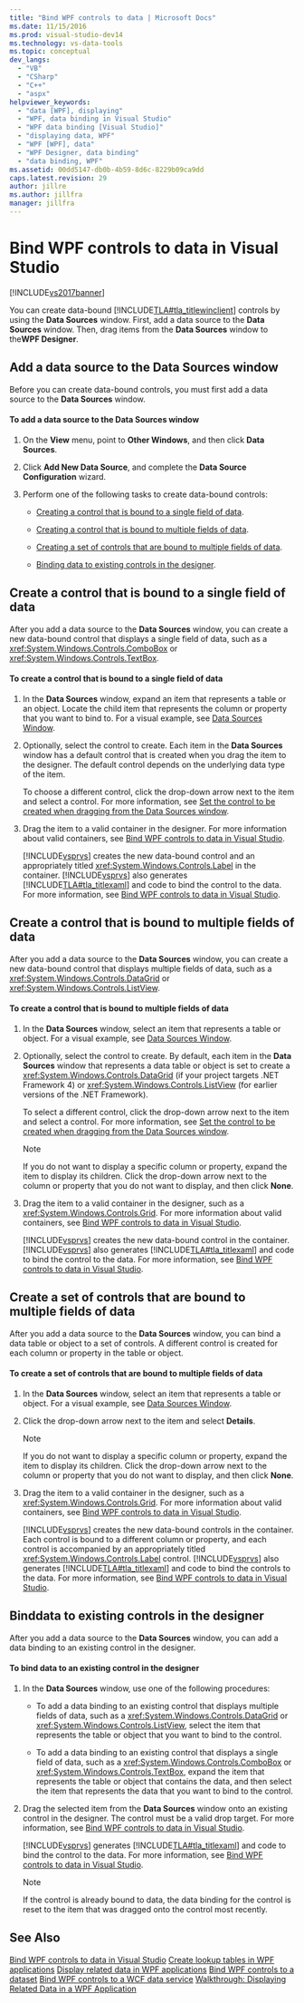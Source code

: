 ```yaml
---
title: "Bind WPF controls to data | Microsoft Docs"
ms.date: 11/15/2016
ms.prod: visual-studio-dev14
ms.technology: vs-data-tools
ms.topic: conceptual
dev_langs:
  - "VB"
  - "CSharp"
  - "C++"
  - "aspx"
helpviewer_keywords:
  - "data [WPF], displaying"
  - "WPF, data binding in Visual Studio"
  - "WPF data binding [Visual Studio]"
  - "displaying data, WPF"
  - "WPF [WPF], data"
  - "WPF Designer, data binding"
  - "data binding, WPF"
ms.assetid: 00dd5147-db0b-4b59-8d6c-8229b09ca9dd
caps.latest.revision: 29
author: jillre
ms.author: jillfra
manager: jillfra
---
```

# Bind WPF controls to data in Visual Studio
[!INCLUDE[vs2017banner](../includes/vs2017banner.md)]

You can create data-bound [!INCLUDE[TLA#tla_titlewinclient](../includes/tlasharptla-titlewinclient-md.md)] controls by using the **Data Sources** window. First, add a data source to the **Data Sources** window. Then, drag items from the **Data Sources** window to the**WPF Designer**.

## <a name="adding"></a> Add a data source to the Data Sources window
 Before you can create data-bound controls, you must first add a data source to the **Data Sources** window.

#### To add a data source to the Data Sources window

1. On the **View** menu, point to **Other Windows**, and then click **Data Sources**.

2. Click **Add New Data Source**, and complete the **Data Source Configuration** wizard.

3. Perform one of the following tasks to create data-bound controls:

    - [Creating a control that is bound to a single field of data](#simple).

    - [Creating a control that is bound to multiple fields of data](#complex).

    - [Creating a set of controls that are bound to multiple fields of data](#details).

    - [Binding data to existing controls in the designer](#existing).

## <a name="simple"></a> Create a control that is bound to a single field of data
 After you add a data source to the **Data Sources** window, you can create a new data-bound control that displays a single field of data, such as a <xref:System.Windows.Controls.ComboBox> or <xref:System.Windows.Controls.TextBox>.

#### To create a control that is bound to a single field of data

1. In the **Data Sources** window, expand an item that represents a table or an object. Locate the child item that represents the column or property that you want to bind to. For a visual example, see [Data Sources Window](https://msdn.microsoft.com/library/0d20f699-cc95-45b3-8ecb-c7edf1f67992).

2. Optionally, select the control to create. Each item in the **Data Sources** window has a default control that is created when you drag the item to the designer. The default control depends on the underlying data type of the item.

     To choose a different control, click the drop-down arrow next to the item and select a control. For more information, see [Set the control to be created when dragging from the Data Sources window](../data-tools/set-the-control-to-be-created-when-dragging-from-the-data-sources-window.md).

3. Drag the item to a valid container in the designer. For more information about valid containers, see [Bind WPF controls to data in Visual Studio](../data-tools/bind-wpf-controls-to-data-in-visual-studio1.md).

     [!INCLUDE[vsprvs](../includes/vsprvs-md.md)] creates the new data-bound control and an appropriately titled <xref:System.Windows.Controls.Label> in the container. [!INCLUDE[vsprvs](../includes/vsprvs-md.md)] also generates [!INCLUDE[TLA#tla_titlexaml](../includes/tlasharptla-titlexaml-md.md)] and code to bind the control to the data. For more information, see [Bind WPF controls to data in Visual Studio](../data-tools/bind-wpf-controls-to-data-in-visual-studio1.md).

## <a name="complex"></a> Create a control that is bound to multiple fields of data
 After you add a data source to the **Data Sources** window, you can create a new data-bound control that displays multiple fields of data, such as a <xref:System.Windows.Controls.DataGrid> or <xref:System.Windows.Controls.ListView>.

#### To create a control that is bound to multiple fields of data

1. In the **Data Sources** window, select an item that represents a table or object. For a visual example, see [Data Sources Window](https://msdn.microsoft.com/library/0d20f699-cc95-45b3-8ecb-c7edf1f67992).

2. Optionally, select the control to create. By default, each item in the **Data Sources** window that represents a data table or object is set to create a <xref:System.Windows.Controls.DataGrid> (if your project targets .NET Framework 4) or <xref:System.Windows.Controls.ListView> (for earlier versions of the .NET Framework).

     To select a different control, click the drop-down arrow next to the item and select a control. For more information, see [Set the control to be created when dragging from the Data Sources window](../data-tools/set-the-control-to-be-created-when-dragging-from-the-data-sources-window.md).

    > [!NOTE]
    > If you do not want to display a specific column or property, expand the item to display its children. Click the drop-down arrow next to the column or property that you do not want to display, and then click **None**.

3. Drag the item to a valid container in the designer, such as a <xref:System.Windows.Controls.Grid>. For more information about valid containers, see [Bind WPF controls to data in Visual Studio](../data-tools/bind-wpf-controls-to-data-in-visual-studio1.md).

     [!INCLUDE[vsprvs](../includes/vsprvs-md.md)] creates the new data-bound control in the container. [!INCLUDE[vsprvs](../includes/vsprvs-md.md)] also generates [!INCLUDE[TLA#tla_titlexaml](../includes/tlasharptla-titlexaml-md.md)] and code to bind the control to the data. For more information, see [Bind WPF controls to data in Visual Studio](../data-tools/bind-wpf-controls-to-data-in-visual-studio1.md).

## <a name="details"></a> Create a set of controls that are bound to multiple fields of data
 After you add a data source to the **Data Sources** window, you can bind a data table or object to a set of controls. A different control is created for each column or property in the table or object.

#### To create a set of controls that are bound to multiple fields of data

1. In the **Data Sources** window, select an item that represents a table or object. For a visual example, see [Data Sources Window](https://msdn.microsoft.com/library/0d20f699-cc95-45b3-8ecb-c7edf1f67992).

2. Click the drop-down arrow next to the item and select **Details**.

    > [!NOTE]
    > If you do not want to display a specific column or property, expand the item to display its children. Click the drop-down arrow next to the column or property that you do not want to display, and then click **None**.

3. Drag the item to a valid container in the designer, such as a <xref:System.Windows.Controls.Grid>. For more information about valid containers, see [Bind WPF controls to data in Visual Studio](../data-tools/bind-wpf-controls-to-data-in-visual-studio1.md).

     [!INCLUDE[vsprvs](../includes/vsprvs-md.md)] creates the new data-bound controls in the container. Each control is bound to a different column or property, and each control is accompanied by an appropriately titled <xref:System.Windows.Controls.Label> control. [!INCLUDE[vsprvs](../includes/vsprvs-md.md)] also generates [!INCLUDE[TLA#tla_titlexaml](../includes/tlasharptla-titlexaml-md.md)] and code to bind the controls to the data. For more information, see [Bind WPF controls to data in Visual Studio](../data-tools/bind-wpf-controls-to-data-in-visual-studio1.md).

## <a name="existing"></a> Binddata to existing controls in the designer
 After you add a data source to the **Data Sources** window, you can add a data binding to an existing control in the designer.

#### To bind data to an existing control in the designer

1. In the **Data Sources** window, use one of the following procedures:

    - To add a data binding to an existing control that displays multiple fields of data, such as a <xref:System.Windows.Controls.DataGrid> or <xref:System.Windows.Controls.ListView>, select the item that represents the table or object that you want to bind to the control.

    - To add a data binding to an existing control that displays a single field of data, such as a <xref:System.Windows.Controls.ComboBox> or <xref:System.Windows.Controls.TextBox>, expand the item that represents the table or object that contains the data, and then select the item that represents the data that you want to bind to the control.

2. Drag the selected item from the **Data Sources** window onto an existing control in the designer. The control must be a valid drop target. For more information, see [Bind WPF controls to data in Visual Studio](../data-tools/bind-wpf-controls-to-data-in-visual-studio1.md).

     [!INCLUDE[vsprvs](../includes/vsprvs-md.md)] generates [!INCLUDE[TLA#tla_titlexaml](../includes/tlasharptla-titlexaml-md.md)] and code to bind the control to the data. For more information, see [Bind WPF controls to data in Visual Studio](../data-tools/bind-wpf-controls-to-data-in-visual-studio1.md).

    > [!NOTE]
    > If the control is already bound to data, the data binding for the control is reset to the item that was dragged onto the control most recently.

## See Also
 [Bind WPF controls to data in Visual Studio](../data-tools/bind-wpf-controls-to-data-in-visual-studio1.md)
 [Create lookup tables in WPF applications](../data-tools/create-lookup-tables-in-wpf-applications.md)
 [Display related data in WPF applications](../data-tools/display-related-data-in-wpf-applications.md)
 [Bind WPF controls to a dataset](../data-tools/bind-wpf-controls-to-a-dataset.md)
 [Bind WPF controls to a WCF data service](../data-tools/bind-wpf-controls-to-a-wcf-data-service.md)
 [Walkthrough: Displaying Related Data in a WPF Application](../data-tools/walkthrough-displaying-related-data-in-a-wpf-application.md)
